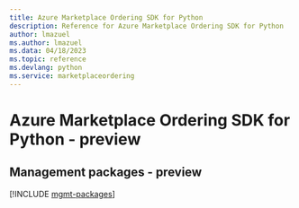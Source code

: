 ```yaml
---
title: Azure Marketplace Ordering SDK for Python
description: Reference for Azure Marketplace Ordering SDK for Python
author: lmazuel
ms.author: lmazuel
ms.data: 04/18/2023
ms.topic: reference
ms.devlang: python
ms.service: marketplaceordering
---
```

# Azure Marketplace Ordering SDK for Python - preview

## Management packages - preview
[!INCLUDE [mgmt-packages](marketplace-ordering-mgmt-index.md)]